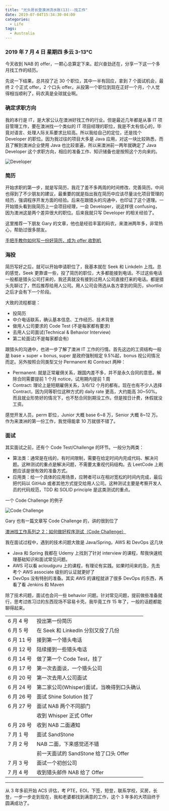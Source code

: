 ```yaml
---
title: "光头哥长登澳洲流水账(13)--找工作"
date: 2019-07-04T15:34:30-04:00
categories:
  - Life
tags:
  - Australia
---
```


### 2019 年 7 月 4 日 星期四 多云 3-13°C

今天收到 NAB 的 offer，一颗心总算定下来。趁兴奋劲还在，分享一下这一个多月找工作的经历。

先说一下结果，总共投了近 30 个职位，其中一半有回应，拿到 7 个面试机会，最终 2 个正式 offer，2 个口头 offer。从投第一个职位到现在正好一个月，个人觉得相当顺利了，码农真是全球就业啊。

### 确定求职方向

我的本行是 IT，是大家公认在澳洲好找工作的行业。但是最近几年都是从事 IT 项目管理工作，要在澳洲找一个类似的 IT 项目经理的职位，我是不太有信心的，毕竟对语言、处理人际关系要求比较高。所以我给自己的定位，还是找个 Developer 的职位。因为我过往的项目大多是 Java 应用，对这一块比较熟悉，而且了解到澳洲企业使用 Java 也比较普遍，所以来澳洲前一两年就确定了 Java Developer 这个求职方向，相应的准备工作、知识储备也是按照这个方向来的。

![Developer](https://guangtoutou-photos.oss-cn-shanghai.aliyuncs.com/Developer.jpg-720w)

### 简历

开始求职的第一步，就是写简历，我花了差不多两周的时间修改、完善简历。中间也得到了不少朋友的建议，最重要的就是指出我在简历中应该尽量淡化项目管理的经历，强调程序开发方面的经验。后来在跟猎头的沟通中，也印证了这个道理。一开始猎头看到我简历上一会项目经理，一会 Developer，说这样很 confusing，因为澳洲这是两个差异很大的职位。后来我就只写 Developer 的相关经验了。

这里推荐一下朋友 Gary 的文章，他也是经验丰富的码农，来澳洲两年多，非常热心，帮助过很多朋友。

[手把手教你如何写一份好简历，成为 offer 收割机](https://mp.weixin.qq.com/s?__biz=MzUzMDcxMTE5NQ==&mid=2247483663&idx=1&sn=2933277e93d80ae16e3f74e851cc82c0&chksm=fa4cd6fbcd3b5fed38c5642e1faf8bfc8ebab8b5ccdb01b70c936a1da74b050c3a271c69be55&mpshare=1&scene=1&srcid=&pass_ticket=XTtzJonH7mHs0dmjtg6g1oc8Z4de%2F2S3thpICyxA4vVrYMf9BOKakZcnHjfswFAJ#rd)

### 海投

简历写好之后，就可以开始申请职位了，我基本就在 Seek 和 LinkdeIn 上找。总的感觉，Seek 更靠谱一些，投了简历的职位，大多都能接到电话。不过这些电话一般都是猎头公司打来的，我还真就没有接到过用人公司直接打来的电话。都是猎头先聊过了，然后推荐给用人公司。用人公司会筛选从各方拿到的简历，shortlist 之后才会有下一个阶段。

大致的流程都是：

- 投简历
- 中介电话联系，确认基本信息、工作经历、技术背景
- 做用人公司要求的 Code Test (不是每家都有要求)
- 去用人公司面试(Technical & Behavior Interview)
- 第二轮面试(不是每家都会有)

跟猎头的沟通中，也进一步了解了澳洲 IT 工作的行情。首先这边的工资结构一般是 base + super + bonus, super 是政府强制规定 9.5%起，bonus 视公司情况而定。另外按照合同类型又分 Permanent 和 Contract 两种：

- Permanent: 就是正常雇佣关系，跟国内差不多，并不是永久合同的意思。解除合同需要提前 1 个月 notice，试用期内提前 1 周
- Contract: 理论上是短期雇佣关系，3/6/12 个月的都有。现在也有不少人选择 Contract，因为同等职位这种方式的 daily rate 更高，大约能高 30~50%。而且就业形势好的情况下，也不愁合同到期没工作。但是按日计费，休假就没工资。

感觉开发人员，perm 职位，Junior 大概 base 6~8 万，Senior 大概 8~12 万。作为来澳洲的第一份工作，我觉得能拿 10 万就很不错了。

### 面试

其实面试之前，还有个 Code Test/Challenge 的环节。一般分为两类：

- 算法类：通常是在线的，有时间限制，需要在给定时间内完成代码、解决问题。这种测试的重点是解决问题，不需要太重视代码结构。去 LeetCode 上刷题应该是很有效的准备方式。
- 应用类：给一个具体的应用场景，应聘者可以在相对宽松的时间内完成，最后把代码以 GitHub 或者其他方式提交给用人公司。这种测试主要是考察开发人员的代码规范，TDD 和 SOLID principle 是这类测试的重点。

一个 Code Challenge 的例子

![Code Challenge](https://guangtoutou-photos.oss-cn-shanghai.aliyuncs.com/CodeChallenge.png-720w)

Gary 也有一篇文章写 Code Challenge 的，讲的很到位了

[澳洲找工作系列之 2：如何做好程序测试（Code Challenge）](https://mp.weixin.qq.com/s?__biz=MzUzMDcxMTE5NQ==&mid=2247483810&idx=1&sn=6a273aed0dc5f577d165ccf2a9689e95&chksm=fa4cd656cd3b5f40386f3fb38fd8b5e7bb91faf8fe54ebe237dc1428cb97e11741f3831db918&mpshare=1&scene=1&srcid=&pass_ticket=XTtzJonH7mHs0dmjtg6g1oc8Z4de%2F2S3thpICyxA4vVrYMf9BOKakZcnHjfswFAJ#rd)

我在面试过程中，遇到的技术问题大致是 Java/Spring，AWS 和 DevOps 这几块

- Java 和 Spring 我都在 Udemy 上找到了针对 interview 的课程，帮我快速梳理基础知识和面试常见问题。
- AWS 可以看 acloudguru 上的课程，有理论有实践。如果时间来的及，先去考个 AWS associate 级别的认证就更好了
- DevOps 没有特别的准备。其实 AWS 的课程就讲了很多 DevOps 的东西，再看了看 Jenkins 和 Maven

除了技术问题，面试也会问一些 behavior 问题。针对常见问题，提前做些准备就行，思考过练习过的东西现场不容易卡壳。我毕竟工作 15 年了，一般的话题都能聊得起来。

|            |                                           |
| ---------- | ----------------------------------------- |
| 6 月 4 号  | 投出第一份简历                            |
| 6 月 5 号  | 在 Seek 和 LinkedIn 分别又投了几份        |
| 6 月 11 号 | 接到第一个猎头电话                        |
| 6 月 12 号 | 陆续接到一些猎头电话                      |
| 6 月 14 号 | 做了第一个 Code Test，挂了                |
| 6 月 17 号 | 第一次去面谈，一个猎头公司                |
| 6 月 20 号 | 第一次去用人公司面试                      |
| 6 月 24 号 | 第二家公司(Whisper)面试，当晚得到口头确认 |
| 6 月 26 号 | 面试 Shine Solution 挂了                  |
| 6 月 27 号 | 面试 NAB 两个不同部门                     |
|            | 收到 Whisper 正式 Offer                   |
| 6 月 28 号 | 收到 NAB 二面通知                         |
| 7 月 1 号  | 面试 SandStone                            |
| 7 月 2 号  | NAB 二面，下来感觉还不错                  |
|            | 前一天面试的 SandStone 给了口头 Offer     |
| 7 月 3 号  | 面试一个初创公司                          |
| 7 月 4 号  | 收到猎头邮件 NAB 给了 Offer               |

---

从 3 年多前开始 ACS 评估，考 PTE，EOI，下签，短登，联系学校，买房，长登，一步一步走到现在，我和老婆都找到满意的工作，这个 3 年多的大项目终于圆满成功了。
